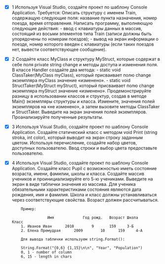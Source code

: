 - [x]	1 Используя Visual Studio, создайте проект по шаблону Console Application.
			Требуется: Описать структуру с именем Train, содержащую следующие поля: название пункта назначения, номер поезда, время отправления.
			Написать программу, выполняющую следующие действия:
			- ввод с клавиатуры данных в массив, состоящий из восьми элементов типа Train (записи должны быть упорядочены по номерам поездов);
			- вывод на экран информации о поезде, номер которого введен с клавиатуры (если таких поездов нет, вывести соответствующее сообщение).

- [x]	2	Создайте класс MyClass и структуру MyStruct, которые содержат в себе поля private string change и методы доступа и изменения поля.
			В классе Handler создайте два метода:
			- static void ClassTaker(MyClass myClass), который присваивает полю change экземпляра myClass значение «изменено».
			- static void StructTaker(MyStruct myStruct), который присваивает полю change экземпляра myStruct значение «изменено».
			Продемонстрируйте разницу в использовании классов и структур, создав в методе Main() экземпляры структуры и класса. Измените, значения полей экземпляров на «не изменено», а затем вызовите методы ClassTaker и StructTaker. Выведите на экран значения полей экземпляров. Проанализируйте полученные результаты.

- [x]	3	Используя Visual Studio, создайте проект по шаблону Console Application. 
			Создайте статический класс с методом void Print (string stroka, int color), который выводит на экран строку заданным цветом.  Используя перечисление, создайте набор цветов, доступных пользователю. Ввод строки и выбор цвета предоставьте пользователю. 

- [x]	4	Используя Visual Studio, создайте проект по шаблону Console Application.
			Создайте класс Pupil с возможностью иметь состояние возраста, имени, фамилии, школы и класса.
			Создайте массив учеников и проинициализируйте его 5-ю учениками.
			Выведите на экран в виде таблички значения из массива.
			Для ученика обязательными характеристиками состояния являются дата рождения, имя и фамилия. Школа и класс должны устанавливаться через соответствующие свойства. Возраст должен рассчитываться.

			Пример:

						Имя				Год рожд.	Возраст	Школа		Класс	
			1. Иванов Иван		2010		9		159		3-Б
			2. Елена Премудрая		2009		10		159		4-А

			Для вывода таблички используем string.Format():

			String.Format("{0,6} {1,15}\n\n", "Year", "Population")
			0, 1 - number of column
			6, 15 - length in chars

